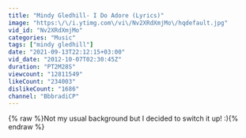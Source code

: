 ```yaml
---
title: "Mindy Gledhill- I Do Adore (Lyrics)"
image: "https:\/\/i.ytimg.com\/vi\/Nv2XRdXmjMo\/hqdefault.jpg"
vid_id: "Nv2XRdXmjMo"
categories: "Music"
tags: ["mindy gledhill"]
date: "2021-09-13T22:12:15+03:00"
vid_date: "2012-10-07T02:30:45Z"
duration: "PT2M28S"
viewcount: "12811549"
likeCount: "234003"
dislikeCount: "1686"
channel: "BbbradiCP"
---
```

{% raw %}Not my usual background but I decided to switch it up! :){% endraw %}
